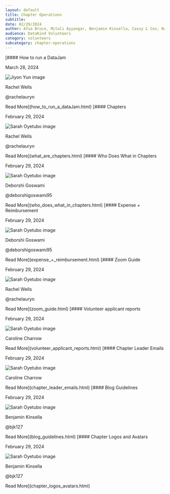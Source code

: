 ```yaml
---
layout: default
title: Chapter Operations
subtitle:
date: 02/29/2024
author: Afua Bruce, Mitali Ayyangar, Benjamin Kinsella, Cassy L Cox, Nathan Banion
audience: DataKind Volunteers
category: volunteers
subcategory: chapter-operations
---
```


[#### How to run a DataJam


March 28, 2024


![Jiyon Yun image](https://avatars.githubusercontent.com/u/95733281?s=72)


Rachel Wells


@rachelauryn



Read More](how_to_run_a_dataJam.html)
[#### Chapters


February 29, 2024


![Sarah Oyetubo image](https://avatars.githubusercontent.com/u/70516588?s=72)


Rachel Wells


@rachelauryn



Read More](what_are_chapters.html)
[#### Who Does What in Chapters


February 29, 2024


![Sarah Oyetubo image](https://avatars.githubusercontent.com/u/70516588?s=72)


Deborshi Goswami


@deborshigoswami95



Read More](who_does_what_in_chapters.html)
[#### Expense \+ Reimbursement


February 29, 2024


![Sarah Oyetubo image](https://avatars.githubusercontent.com/u/70516588?s=72)


Deborshi Goswami


@deborshigoswami95



Read More](expense_+_reimbursement.html)
[#### Zoom Guide


February 29, 2024


![Sarah Oyetubo image](https://avatars.githubusercontent.com/u/70516588?s=72)


Rachel Wells


@rachelauryn



Read More](zoom_guide.html)
[#### Volunteer applicant reports


February 29, 2024


![Sarah Oyetubo image](https://avatars.githubusercontent.com/u/70516588?s=72)


Caroline Charrow






Read More](volunteer_applicant_reports.html)
[#### Chapter Leader Emails


February 29, 2024


![Sarah Oyetubo image](https://avatars.githubusercontent.com/u/70516588?s=72)


Caroline Charrow






Read More](chapter_leader_emails.html)
[#### Blog Guidelines


February 29, 2024


![Sarah Oyetubo image](https://avatars.githubusercontent.com/u/70516588?s=72)


Benjamin Kinsella


@bjk127



Read More](blog_guidelines.html)
[#### Chapter Logos and Avatars


February 29, 2024


![Sarah Oyetubo image](https://avatars.githubusercontent.com/u/70516588?s=72)


Benjamin Kinsella


@bjk127



Read More](chapter_logos_avatars.html)
